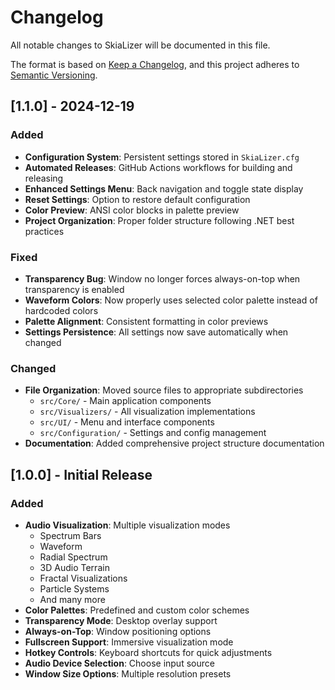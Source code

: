 # Changelog

All notable changes to SkiaLizer will be documented in this file.

The format is based on [Keep a Changelog](https://keepachangelog.com/en/1.0.0/),
and this project adheres to [Semantic Versioning](https://semver.org/spec/v2.0.0.html).

## [1.1.0] - 2024-12-19

### Added
- **Configuration System**: Persistent settings stored in `SkiaLizer.cfg`
- **Automated Releases**: GitHub Actions workflows for building and releasing
- **Enhanced Settings Menu**: Back navigation and toggle state display
- **Reset Settings**: Option to restore default configuration
- **Color Preview**: ANSI color blocks in palette preview
- **Project Organization**: Proper folder structure following .NET best practices

### Fixed
- **Transparency Bug**: Window no longer forces always-on-top when transparency is enabled
- **Waveform Colors**: Now properly uses selected color palette instead of hardcoded colors
- **Palette Alignment**: Consistent formatting in color previews
- **Settings Persistence**: All settings now save automatically when changed

### Changed
- **File Organization**: Moved source files to appropriate subdirectories
  - `src/Core/` - Main application components
  - `src/Visualizers/` - All visualization implementations
  - `src/UI/` - Menu and interface components
  - `src/Configuration/` - Settings and config management
- **Documentation**: Added comprehensive project structure documentation

## [1.0.0] - Initial Release

### Added
- **Audio Visualization**: Multiple visualization modes
  - Spectrum Bars
  - Waveform
  - Radial Spectrum
  - 3D Audio Terrain
  - Fractal Visualizations
  - Particle Systems
  - And many more
- **Color Palettes**: Predefined and custom color schemes
- **Transparency Mode**: Desktop overlay support
- **Always-on-Top**: Window positioning options
- **Fullscreen Support**: Immersive visualization mode
- **Hotkey Controls**: Keyboard shortcuts for quick adjustments
- **Audio Device Selection**: Choose input source
- **Window Size Options**: Multiple resolution presets
